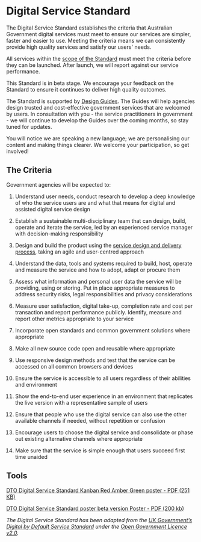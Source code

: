 Digital Service Standard
========================

The Digital Service Standard establishes the criteria that Australian
Government digital services must meet to ensure our services are
simpler, faster and easier to use. Meeting the criteria means we can
consistently provide high quality services and satisfy our users' needs.

All services within the [scope of the
Standard](http://www.dto.gov.au/standard/scope-digital-service-standard) must meet the
criteria before they can be launched. After launch, we will report
against our service performance.

This Standard is in beta stage. We encourage
your feedback on the
Standard to ensure it continues to deliver high quality outcomes.

The Standard is supported by [Design Guides](http://www.dto.gov.au/design-guides). The Guides
will help agencies design trusted and cost-effective government services
that are welcomed by users. In consultation with you - the service
practitioners in government - we will continue to develop the Guides
over the coming months, so stay tuned for updates.

You will notice we are speaking a new language; we are personalising our
content and making things clearer. We welcome your participation, so get
involved!

The Criteria
------------

Government agencies will be expected to:

1.  Understand user needs, conduct research to develop a deep knowledge
    of who the service users are and what that means for digital and
    assisted digital service design

2.  Establish a sustainable multi-disciplinary team that can design,
    build, operate and iterate the service, led by an experienced
    service manager with decision-making responsibility

3.  Design and build the product using the [service design and delivery process](https://www.dto.gov.au/standard/service-design-and-delivery-process), taking an agile and user-centred approach

4.  Understand the data, tools and systems required to build, host, operate and measure the service and how to adopt, adapt or procure them

5.  Assess what information and personal user data the service will be providing, using or storing. Put in place appropriate measures to address security risks, legal responsibilities and privacy considerations

6.  Measure user satisfaction, digital take-up, completion rate and cost per transaction and report performance publicly. Identify, measure and report other metrics appropriate to your service

7.  Incorporate open standards and common government solutions where appropriate

8.  Make all new source code open and reusable where appropriate

9.  Use responsive design methods and test that the service can be accessed on all common browsers and devices

10. Ensure the service is accessible to all users regardless of their abilities and environment

11. Show the end-to-end user experience in an environment that replicates the live version with a representative sample of users

12. Ensure that people who use the digital service can also use the other available channels if needed, without repetition or confusion

13. Encourage users to choose the digital service and consolidate or phase out existing alternative channels where appropriate

14. Make sure that the service is simple enough that users succeed first time unaided

Tools
-----
[DTO Digital Service Standard  Kanban Red Amber Green poster - PDF (251 KB)](https://www.dto.gov.au/sites/g/files/net586/f/DTO%20DSS%20Kanban%20RAG%20poster%20v4.pdf?v=1444883867)

[DTO Digital Service Standard poster beta version Poster - PDF (200 kb)](https://www.dto.gov.au/sites/g/files/net586/f/DTO%20DSS%20Service%20Design%20Standard%20-%2014%20points%20-%20Poster%20v5.pdf?v=1444883867)

*The Digital Service Standard has been adapted from the [UK Government’s
Digital by Default Service
Standard](https://www.gov.uk/service-manual/digital-by-default-26-points) under
the [Open Government Licence
v2.0](http://www.nationalarchives.gov.uk/doc/open-government-licence/version/2/).*

